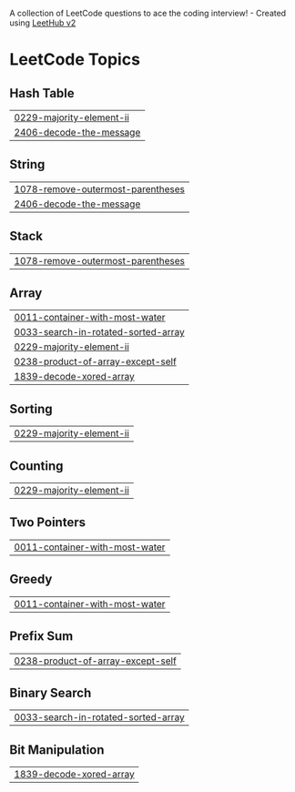 A collection of LeetCode questions to ace the coding interview! - Created using [LeetHub v2](https://github.com/arunbhardwaj/LeetHub-2.0)
<!---LeetCode Topics Start-->
# LeetCode Topics
## Hash Table
|  |
| ------- |
| [0229-majority-element-ii](https://github.com/RishikeshDwivedi-99/LeetCode/tree/master/0229-majority-element-ii) |
| [2406-decode-the-message](https://github.com/RishikeshDwivedi-99/LeetCode/tree/master/2406-decode-the-message) |
## String
|  |
| ------- |
| [1078-remove-outermost-parentheses](https://github.com/RishikeshDwivedi-99/LeetCode/tree/master/1078-remove-outermost-parentheses) |
| [2406-decode-the-message](https://github.com/RishikeshDwivedi-99/LeetCode/tree/master/2406-decode-the-message) |
## Stack
|  |
| ------- |
| [1078-remove-outermost-parentheses](https://github.com/RishikeshDwivedi-99/LeetCode/tree/master/1078-remove-outermost-parentheses) |
## Array
|  |
| ------- |
| [0011-container-with-most-water](https://github.com/RishikeshDwivedi-99/LeetCode/tree/master/0011-container-with-most-water) |
| [0033-search-in-rotated-sorted-array](https://github.com/RishikeshDwivedi-99/LeetCode/tree/master/0033-search-in-rotated-sorted-array) |
| [0229-majority-element-ii](https://github.com/RishikeshDwivedi-99/LeetCode/tree/master/0229-majority-element-ii) |
| [0238-product-of-array-except-self](https://github.com/RishikeshDwivedi-99/LeetCode/tree/master/0238-product-of-array-except-self) |
| [1839-decode-xored-array](https://github.com/RishikeshDwivedi-99/LeetCode/tree/master/1839-decode-xored-array) |
## Sorting
|  |
| ------- |
| [0229-majority-element-ii](https://github.com/RishikeshDwivedi-99/LeetCode/tree/master/0229-majority-element-ii) |
## Counting
|  |
| ------- |
| [0229-majority-element-ii](https://github.com/RishikeshDwivedi-99/LeetCode/tree/master/0229-majority-element-ii) |
## Two Pointers
|  |
| ------- |
| [0011-container-with-most-water](https://github.com/RishikeshDwivedi-99/LeetCode/tree/master/0011-container-with-most-water) |
## Greedy
|  |
| ------- |
| [0011-container-with-most-water](https://github.com/RishikeshDwivedi-99/LeetCode/tree/master/0011-container-with-most-water) |
## Prefix Sum
|  |
| ------- |
| [0238-product-of-array-except-self](https://github.com/RishikeshDwivedi-99/LeetCode/tree/master/0238-product-of-array-except-self) |
## Binary Search
|  |
| ------- |
| [0033-search-in-rotated-sorted-array](https://github.com/RishikeshDwivedi-99/LeetCode/tree/master/0033-search-in-rotated-sorted-array) |
## Bit Manipulation
|  |
| ------- |
| [1839-decode-xored-array](https://github.com/RishikeshDwivedi-99/LeetCode/tree/master/1839-decode-xored-array) |
<!---LeetCode Topics End-->